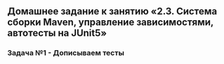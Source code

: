 ## Домашнее задание к занятию «2.3. Система сборки Maven, управление зависимостями, автотесты на JUnit5»
### Задача №1 - Дописываем тесты